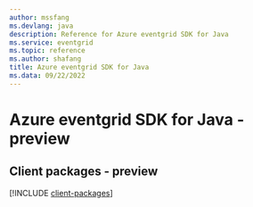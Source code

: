 ```yaml
---
author: mssfang
ms.devlang: java
description: Reference for Azure eventgrid SDK for Java
ms.service: eventgrid
ms.topic: reference
ms.author: shafang
title: Azure eventgrid SDK for Java
ms.data: 09/22/2022
---
```

# Azure eventgrid SDK for Java - preview

## Client packages - preview
[!INCLUDE [client-packages](eventgrid-client-index.md)]